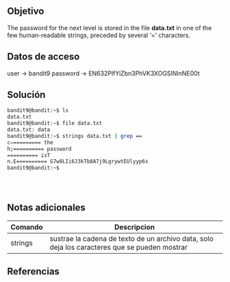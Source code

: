 ## Objetivo
The password for the next level is stored in the file **data.txt** in one of the few human-readable strings, preceded by several ‘=’ characters.

## Datos de acceso
user -> bandit9
password -> EN632PlfYiZbn3PhVK3XOGSlNInNE00t

## Solución
``` bash
bandit9@bandit:~$ ls
data.txt
bandit9@bandit:~$ file data.txt
data.txt: data
bandit9@bandit:~$ strings data.txt | grep ==
c========== the
h;========== password
========== isT
n.E========== G7w8LIi6J3kTb8A7j9LgrywtEUlyyp6s
bandit9@bandit:~$  


  

```
## Notas adicionales
|Comando | Descripcion |
|------------ | ------------|
|strings | sustrae la cadena de texto de un archivo data, solo deja los caracteres que se pueden mostrar|




## Referencias